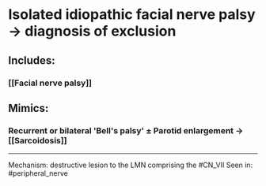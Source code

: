 # Isolated idiopathic facial nerve palsy    -> diagnosis of exclusion 
## Includes:
### [[Facial nerve palsy]]
## Mimics:
### Recurrent or bilateral 'Bell's palsy' ± Parotid enlargement -> [[Sarcoidosis]]

---
Mechanism: destructive lesion to the LMN comprising the #CN_VII
Seen in: #peripheral_nerve 

